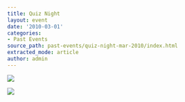 ```yaml
---
title: Quiz Night
layout: event
date: '2010-03-01'
categories:
- Past Events
source_path: past-events/quiz-night-mar-2010/index.html
extracted_mode: article
author: admin
---
```


[![](/assets/images/2012/08/Image0073-150x150.jpg)](/assets/images/2012/08/Image0073.jpg)

[![](/assets/images/2012/08/Image0074-150x150.jpg)](/assets/images/2012/08/Image0074.jpg)
